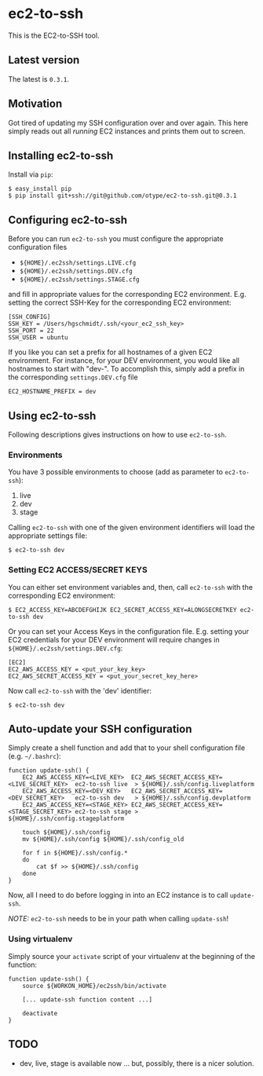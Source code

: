 # ec2-to-ssh

This is the EC2-to-SSH tool.

## Latest version

The latest is `0.3.1`.

## Motivation

Got tired of updating my SSH configuration over and over again. This here simply reads out all *running* EC2 instances
and prints them out to screen.

## Installing ec2-to-ssh

Install via `pip`:

	$ easy_install pip
	$ pip install git+ssh://git@github.com/otype/ec2-to-ssh.git@0.3.1

## Configuring ec2-to-ssh

Before you can run `ec2-to-ssh` you must configure the appropriate configuration files

 * `${HOME}/.ec2ssh/settings.LIVE.cfg`
 * `${HOME}/.ec2ssh/settings.DEV.cfg`
 * `${HOME}/.ec2ssh/settings.STAGE.cfg`

and fill in appropriate values for the corresponding EC2 environment. E.g. setting the correct SSH-Key
for the corresponding EC2 environment:

    [SSH_CONFIG]
    SSH_KEY = /Users/hgschmidt/.ssh/<your_ec2_ssh_key>
    SSH_PORT = 22
    SSH_USER = ubuntu

If you like you can set a prefix for all hostnames of a given EC2 environment. For instance, for your
DEV environment, you would like all hostnames to start with "dev-". To accomplish this, simply add a prefix
in the corresponding `settings.DEV.cfg` file

    EC2_HOSTNAME_PREFIX = dev

## Using ec2-to-ssh

Following descriptions gives instructions on how to use `ec2-to-ssh`.

### Environments

You have 3 possible environments to choose (add as parameter to `ec2-to-ssh`):

 1. live
 2. dev
 3. stage

Calling `ec2-to-ssh` with one of the given environment identifiers will load the appropriate settings file:

	$ ec2-to-ssh dev


### Setting EC2 ACCESS/SECRET KEYS

You can either set environment variables and, then, call `ec2-to-ssh` with the corresponding EC2 environment:

	$ EC2_ACCESS_KEY=ABCDEFGHIJK EC2_SECRET_ACCESS_KEY=ALONGSECRETKEY ec2-to-ssh dev

Or you can set your Access Keys in the configuration file. E.g. setting your EC2 credentials for your DEV
environment will require changes in `${HOME}/.ec2ssh/settings.DEV.cfg`:

	[EC2]
    EC2_AWS_ACCESS_KEY = <put_your_key_key>
    EC2_AWS_SECRET_ACCESS_KEY = <put_your_secret_key_here>

Now call `ec2-to-ssh` with the 'dev' identifier:

	$ ec2-to-ssh dev

## Auto-update your SSH configuration

Simply create a shell function and add that to your shell configuration file (e.g. `~/.bashrc`):

	function update-ssh() {
	    EC2_AWS_ACCESS_KEY=<LIVE_KEY>  EC2_AWS_SECRET_ACCESS_KEY=<LIVE_SECRET_KEY>  ec2-to-ssh live  > ${HOME}/.ssh/config.liveplatform
	    EC2_AWS_ACCESS_KEY=<DEV_KEY>   EC2_AWS_SECRET_ACCESS_KEY=<DEV_SECRET_KEY>   ec2-to-ssh dev   > ${HOME}/.ssh/config.devplatform
	    EC2_AWS_ACCESS_KEY=<STAGE_KEY> EC2_AWS_SECRET_ACCESS_KEY=<STAGE_SECRET_KEY> ec2-to-ssh stage > ${HOME}/.ssh/config.stageplatform

	    touch ${HOME}/.ssh/config
	    mv ${HOME}/.ssh/config ${HOME}/.ssh/config_old

		for f in ${HOME}/.ssh/config.*
		do
	        cat $f >> ${HOME}/.ssh/config
	    done
	}

Now, all I need to do before logging in into an EC2 instance is to call `update-ssh`.

*NOTE:* `ec2-to-ssh` needs to be in your path when calling `update-ssh`!

### Using virtualenv

Simply source your `activate` script of your virtualenv at the beginning of the function:

	function update-ssh() {
		source ${WORKON_HOME}/ec2ssh/bin/activate

        [... update-ssh function content ...]

        deactivate
    }

## TODO

- dev, live, stage is available now ... but, possibly, there is a nicer solution.